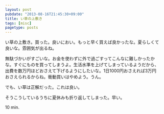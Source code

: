 ```yaml
---
layout: post
pubdate: "2013-08-16T21:45:30+09:00"
title: い草の上敷き
tags: [misc]
pagetype: posts
---
```

い草の上敷き。買った。良いにおい。もっと早く買えば良かったな。夏らしくて良いな。雰囲気が出るね。

無駄づかいがすごいな。お金を使わずに外で過ごすってこんなに難しかったかな。すぐにものを買ってしまうよ。生活水準を上げてしまっているようだから、出費を数万円ほどおさえて下げるようにしたいな。1日1000円おさえれば3万円おさえられるからね。衝動買いはやめよう。うん。

でも、い草は正解だった。これは良い。

そうこうしているうちに夏休みも折り返してしまった。早い。

10 min.
